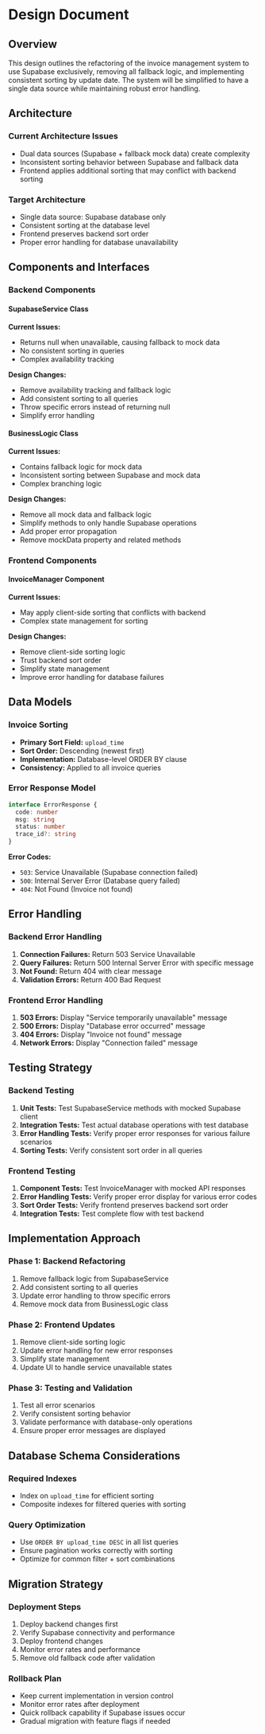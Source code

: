 # Design Document

## Overview

This design outlines the refactoring of the invoice management system to use Supabase exclusively, removing all fallback logic, and implementing consistent sorting by update date. The system will be simplified to have a single data source while maintaining robust error handling.

## Architecture

### Current Architecture Issues
- Dual data sources (Supabase + fallback mock data) create complexity
- Inconsistent sorting behavior between Supabase and fallback data
- Frontend applies additional sorting that may conflict with backend sorting

### Target Architecture
- Single data source: Supabase database only
- Consistent sorting at the database level
- Frontend preserves backend sort order
- Proper error handling for database unavailability

## Components and Interfaces

### Backend Components

#### SupabaseService Class
**Current Issues:**
- Returns null when unavailable, causing fallback to mock data
- No consistent sorting in queries
- Complex availability tracking

**Design Changes:**
- Remove availability tracking and fallback logic
- Add consistent sorting to all queries
- Throw specific errors instead of returning null
- Simplify error handling

#### BusinessLogic Class
**Current Issues:**
- Contains fallback logic for mock data
- Inconsistent sorting between Supabase and mock data
- Complex branching logic

**Design Changes:**
- Remove all mock data and fallback logic
- Simplify methods to only handle Supabase operations
- Add proper error propagation
- Remove mockData property and related methods

### Frontend Components

#### InvoiceManager Component
**Current Issues:**
- May apply client-side sorting that conflicts with backend
- Complex state management for sorting

**Design Changes:**
- Remove client-side sorting logic
- Trust backend sort order
- Simplify state management
- Improve error handling for database failures

## Data Models

### Invoice Sorting
- **Primary Sort Field:** `upload_time`
- **Sort Order:** Descending (newest first)
- **Implementation:** Database-level ORDER BY clause
- **Consistency:** Applied to all invoice queries

### Error Response Model
```typescript
interface ErrorResponse {
  code: number
  msg: string
  status: number
  trace_id?: string
}
```

**Error Codes:**
- `503`: Service Unavailable (Supabase connection failed)
- `500`: Internal Server Error (Database query failed)
- `404`: Not Found (Invoice not found)

## Error Handling

### Backend Error Handling
1. **Connection Failures:** Return 503 Service Unavailable
2. **Query Failures:** Return 500 Internal Server Error with specific message
3. **Not Found:** Return 404 with clear message
4. **Validation Errors:** Return 400 Bad Request

### Frontend Error Handling
1. **503 Errors:** Display "Service temporarily unavailable" message
2. **500 Errors:** Display "Database error occurred" message
3. **404 Errors:** Display "Invoice not found" message
4. **Network Errors:** Display "Connection failed" message

## Testing Strategy

### Backend Testing
1. **Unit Tests:** Test SupabaseService methods with mocked Supabase client
2. **Integration Tests:** Test actual database operations with test database
3. **Error Handling Tests:** Verify proper error responses for various failure scenarios
4. **Sorting Tests:** Verify consistent sort order in all queries

### Frontend Testing
1. **Component Tests:** Test InvoiceManager with mocked API responses
2. **Error Handling Tests:** Verify proper error display for various error codes
3. **Sort Order Tests:** Verify frontend preserves backend sort order
4. **Integration Tests:** Test complete flow with test backend

## Implementation Approach

### Phase 1: Backend Refactoring
1. Remove fallback logic from SupabaseService
2. Add consistent sorting to all queries
3. Update error handling to throw specific errors
4. Remove mock data from BusinessLogic class

### Phase 2: Frontend Updates
1. Remove client-side sorting logic
2. Update error handling for new error responses
3. Simplify state management
4. Update UI to handle service unavailable states

### Phase 3: Testing and Validation
1. Test all error scenarios
2. Verify consistent sorting behavior
3. Validate performance with database-only operations
4. Ensure proper error messages are displayed

## Database Schema Considerations

### Required Indexes
- Index on `upload_time` for efficient sorting
- Composite indexes for filtered queries with sorting

### Query Optimization
- Use `ORDER BY upload_time DESC` in all list queries
- Ensure pagination works correctly with sorting
- Optimize for common filter + sort combinations

## Migration Strategy

### Deployment Steps
1. Deploy backend changes first
2. Verify Supabase connectivity and performance
3. Deploy frontend changes
4. Monitor error rates and performance
5. Remove old fallback code after validation

### Rollback Plan
- Keep current implementation in version control
- Monitor error rates after deployment
- Quick rollback capability if Supabase issues occur
- Gradual migration with feature flags if needed